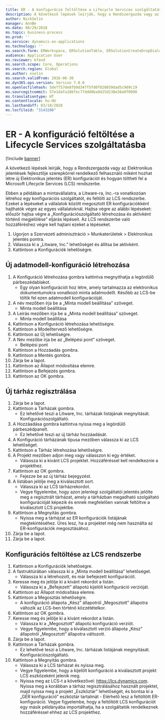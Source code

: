 ```yaml
---
title: ER - A konfiguráció feltöltése a Lifecycle Services szolgáltatásba
description: A következő lépések leírják, hogy a Rendszergazda vagy az Elektronikus jelentések fejlesztője szerepkörrel rendelkező felhasználó miként hozhat létre új Elektronikus jelentés (ER) konfigurációt és hogyan töltheti fel a Microsoft Lifecycle Services (LCS) rendszerbe.
author: NickSelin
manager: AnnBe
ms.date: 08/29/2018
ms.topic: business-process
ms.prod: ''
ms.service: dynamics-ax-applications
ms.technology: ''
ms.search.form: ERWorkspace, ERSolutionTable, ERSolutionCreateDropDialog, ERDataModelDesigner, ERDataModelContentsItemCreationDialog, ERSolutionRepositoryTable, ERSolutionRepositoryCreateDropDialog, ERSolutionImport
audience: Application User
ms.reviewer: kfend
ms.search.scope: Core, Operations
ms.search.region: Global
ms.author: nselin
ms.search.validFrom: 2016-06-30
ms.dyn365.ops.version: Version 7.0.0
ms.openlocfilehash: 5def757de8fb9d347f5fd0f828039dad5c989c19
ms.sourcegitcommit: 57e1dafa186fec77ddd8ba9425d238e36e0f0998
ms.translationtype: HT
ms.contentlocale: hu-HU
ms.lasthandoff: 03/18/2020
ms.locfileid: "3143286"
---
```

# <a name="er-upload-a-configuration-into-lifecycle-services"></a>ER - A konfiguráció feltöltése a Lifecycle Services szolgáltatásba

[!include [banner](../../includes/banner.md)]

A következő lépések leírják, hogy a Rendszergazda vagy az Elektronikus jelentések fejlesztője szerepkörrel rendelkező felhasználó miként hozhat létre új Elektronikus jelentés (ER) konfigurációt és hogyan töltheti fel a Microsoft Lifecycle Services (LCS) rendszerbe.

Ebben a példában a mintavállalatra, a Litware-ra, Inc.-ra vonatkozóan létrehoz egy konfigurációs szolgáltatót, és feltölti az LCS rendszerbe. Ezeket a lépéseket a vállalatok között megosztott ER konfigurációkként hajthatók végre az egyes vállalatoknál. Hajtsa végre az alábbi lépéseket: először hajtsa végre a „Konfigurációszolgáltató létrehozása és aktívként történő megjelölése” eljárás lépéseit. Az LCS rendszerbe való hozzáféréshez végre kell hajtani ezeket a lépéseket.

1. Ugorjon a Szervezeti adminisztráció > Munkaterületek > Elektronikus jelentés pontra.
2. Válassza ki a „Litware, Inc.” lehetőséget és állítsa be aktívként.
3. Kattintson a Konfigurációk lehetőségre.

## <a name="create-a-new-data-model-configuration"></a>Új adatmodell-konfiguráció létrehozása
1. A Konfiguráció létrehozása gombra kattintva megnyithatja a legördülő párbeszédablakot.
    * Egy olyan konfigurációt hoz létre, amely tartalmazza az elektronikus dokumentumokra vonatkozó minta adatmodellt. Később az LCS-be töltik fel ezen adatmodell konfigurációját.  
2. A név mezőben írja be a „Minta modell beállítása” szöveget.
    * Minta modell beállítása  
3. A Leírás mezőben írja be a „Minta modell beállítása” szöveget.
    * Minta modell beállítása  
4. Kattintson a Konfiguráció létrehozása lehetőségre.
5. Kattintson a Modelltervező lehetőségre.
6. Kattintson az Új lehetőségre.
7. A Név mezőbe írja be az „Belépési pont” szöveget.
    * Belépési pont  
8. Kattintson a Hozzáadás gombra.
9. Kattintson a Mentés gombra.
10. Zárja be a lapot.
11. Kattintson az Állapot módosítása elemre.
12. Kattintson a Befejezés gombra.
13. Kattintson az OK gombra.

## <a name="register-a-new--repository"></a>Új tárház regisztrálása
1. Zárja be a lapot.
2. Kattintson a Tárházak gombra.
    * Ez lehetővé teszi a Litware, Inc. tárházak listájának megnyitását. Konfigurációszolgáltató.  
3. A Hozzáadása gombra kattintva nyissa meg a legördülő párbeszédpanelt.
    * Ez lehetővé teszi az új tárház hozzáadását.  
4. A Konfiguráció tárházának típusa mezőben válassza ki az LCS lehetőséget.
5. Kattintson a Tárház létrehozása lehetőségre.
6. A Projekt mezőben adjon meg vagy válasszon ki egy értéket.
    * Válassza ki a kívánt LCS projektet. Hozzáféréssel kell rendelkeznie a projekthez.  
7. Kattintson az OK gombra.
    * Fejezze be az új tárház bejegyzést.  
8. A listában jelölje meg a kiválasztott sort.
    * Válassza ki az LCS tárházrekordot.  
    * Vegye figyelembe, hogy azon jelenlegi szolgáltatói jelentés jelölte meg a regisztrált tárházat, amely a tárházban megadható szolgáltató konfigurációját képezik és ennek megfelelően vannak feltöltve a kiválasztott LCS projektbe.  
9. Kattintson a Megnyitás gombra.
    * Nyissa meg a tárházat az ER konfigurációk listájának megtekintéséhez. Üres lesz, ha a projektet még nem használta az ER-konfigurációk megosztásához.  
10. Zárja be a lapot.
11. Zárja be a lapot.

## <a name="upload-configuration-into-lcs"></a>Konfigurációs feltöltése az LCS rendszerbe
1. Kattintson a Konfigurációk lehetőségre.
2. A fastruktúrában válassza ki a „Minta modell beállítása” lehetőséget.
    * Válassza ki a létrehozott, és már befejezett konfigurációt.  
3. Keresse meg és jelölje ki a kívánt rekordot a listán.
    * Válassza ki a „Befejezett” állapotú kijelölt konfiguráció verzióját.  
4. Kattintson az Állapot módosítása elemre.
5. Kattintson a Megosztás lehetőségre.
    * A konfiguráció állapota „Kész” állapotról „Megosztott” állapotra változik az LCS-ben történő közzétételkor.  
6. Kattintson az OK gombra.
7. Keresse meg és jelölje ki a kívánt rekordot a listán.
    * Válassza ki a „Megosztott” állapotú konfiguráció verziót.  
    * Vegye figyelembe, hogy a kiválasztott verzió állapota „Kész” állapotról „Megosztott” állapotra változott.  
8. Zárja be a lapot.
9. Kattintson a Tárházak gombra.
    * Ez lehetővé teszi a Litware, Inc. tárházak listájának megnyitását. Konfigurációszolgáltató.  
10. Kattintson a Megnyitás gombra.
    * Válassza ki a LCS tárházat és nyissa meg.  
    * Vegye figyelembe, hogy a kijelölt konfiguráció a kiválasztott projekt LCS eszközeként jelenik meg.  
    * Nyissa meg az LCS-t a következővel: https://lcs.dynamics.com. Nyissa meg a korábban a tárház regisztrálásához használt projektet, majd nyissa meg a projekt „Eszköztár” lehetőségét, és bontsa ki a „GER konfiguráció” eszköztár tartalmát - Elérhető lesz a feltöltött ER-konfiguráció. Vegye figyelembe, hogy a feltöltött LCS konfigurációt egy másik példányába importálhatja, ha a szolgáltatók rendelkeznek hozzáféréssel ehhez az LCS projekthez.  

